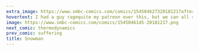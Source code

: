 ```yaml
---
extra_image: https://www.smbc-comics.com/comics/154504627320181217after.png
hovertext: I had a guy ragequite my patreon over this, but we can all still be friends, right?
image: https://www.smbc-comics.com/comics/1545046145-20181217.png
next_comic: thermodynamics
prev_comic: suffering
title: Snowman
---
```


